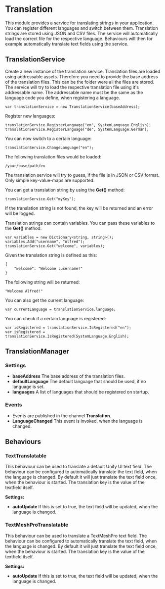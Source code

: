 # Translation

This module provides a service for translating strings in your application. You can register different languages and switch between them. Translation strings are stored using JSON and CSV files. The service will automatically load the correct file for the respective language. Behaviours will then for example automatically translate text fields using the service.

## TranslationService

Create a new instance of the translation service. Translation files are loaded using addressable assets. Therefore you need to provide the base address of the translation files. This can be the folder were all the files are stored. The service will try to load the respective translation file using it's addressable name. The addressable name must be the same as the language code you define, when registering a language.

```
var translationService = new TranslationService(baseAddress);
```

Register new languages:

```
translationService.RegisterLanguage("en", SystemLanguage.English);
translationService.RegisterLanguage("de", SystemLanguage.German);
```

You can now switch to a certain language:

```
translationService.ChangeLanguage("en");
```

The following translation files would be loaded:

```
/your/base/path/en
```

The translation service will try to guess, if the file is in JSON or CSV format. Only simple key-value-maps are supported.

You can get a translation string by using the **Get()** method:

```
translationService.Get("myKey");
```

If the translation string is not found, the key will be returned and an error will be logged.

Translation strings can contain variables. You can pass these variables to the **Get()** method:

```
var variables = new Dictionary<string, string>();
variables.Add("username", "Alfred");
translationService.Get("welcome", variables);
```

Given the translation string is defined as this:

```
{
    "welcome": "Welcome :username!"
}
```

The following string will be returned:

```
"Welcome Alfred!"
```

You can also get the current language:

```
var currentLanguage = translationService.language;
```

You can check if a certain language is registered:

```
var isRegistered = translationService.IsRegistered("en");
var isRegistered = translationService.IsRegistered(SystemLanguage.English);
```

## TranslationManager

### Settings

- **baseAddress** The base address of the translation files.
- **defaultLanguage** The default language that should be used, if no language is set.
- **languages** A list of languages that should be registered on startup.

### Events

- Events are published in the channel **Translation**.
- **LanguageChanged** This event is invoked, when the language is changed.

## Behaviours

### TextTranslatable

This behaviour can be used to translate a default Unity UI text field. The behaviour can be configured to automatically translate the text field, when the language is changed. By default it will just translate the text field once, when the behaviour is started. The translation key is the value of the textfield itself.

**Settings:**

- **autoUpdate** If this is set to true, the text field will be updated, when the language is changed.

### TextMeshProTranslatable

This behaviour can be used to translate a TextMeshPro text field. The behaviour can be configured to automatically translate the text field, when the language is changed. By default it will just translate the text field once, when the behaviour is started. The translation key is the value of the textfield itself.

**Settings:**

- **autoUpdate** If this is set to true, the text field will be updated, when the language is changed.
